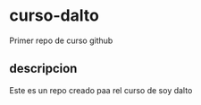 # curso-dalto
Primer repo de curso github

## descripcion
Este es un repo creado paa rel curso de soy dalto
